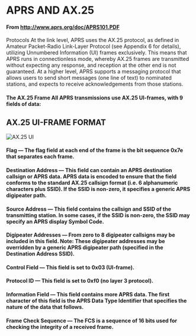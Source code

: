 # APRS AND AX.25
#### From http://www.aprs.org/doc/APRS101.PDF

Protocols At the link level, APRS uses the AX.25 protocol, as defined in Amateur
Packet-Radio Link-Layer Protocol (see Appendix 6 for details), utilizing
Unnumbered Information (UI) frames exclusively. This means that APRS
runs in connectionless mode, whereby AX.25 frames are transmitted without
expecting any response, and reception at the other end is not guaranteed.
At a higher level, APRS supports a messaging protocol that allows users to
send short messages (one line of text) to nominated stations, and expects to
receive acknowledgements from those stations.

#### The AX.25 Frame All APRS transmissions use AX.25 UI-frames, with 9 fields of data:
## AX.25 UI-FRAME FORMAT

![AX.25 UI](https://raw.githubusercontent.com/stonepresto/pharah/master/ref/aprs_ax25.png)

#### Flag — The flag field at each end of the frame is the bit sequence 0x7e that separates each frame.

#### Destination Address — This field can contain an APRS destination callsign or APRS data. APRS data is encoded to ensure that the field conforms to the standard AX.25 callsign format (i.e. 6 alphanumeric characters plus SSID). If the SSID is non-zero, it specifies a generic APRS digipeater path.

#### Source Address — This field contains the callsign and SSID of the transmitting station. In some cases, if the SSID is non-zero, the SSID may specify an APRS display Symbol Code.

#### Digipeater Addresses — From zero to 8 digipeater callsigns may be included in this field. Note: These digipeater addresses may be overridden by a generic APRS digipeater path (specified in the Destination Address SSID).

#### Control Field — This field is set to 0x03 (UI-frame).

#### Protocol ID — This field is set to 0xf0 (no layer 3 protocol).

#### Information Field — This field contains more APRS data. The first character of this field is the APRS Data Type Identifier that specifies the nature of the data that follows.

#### Frame Check Sequence — The FCS is a sequence of 16 bits used for checking the integrity of a received frame.
